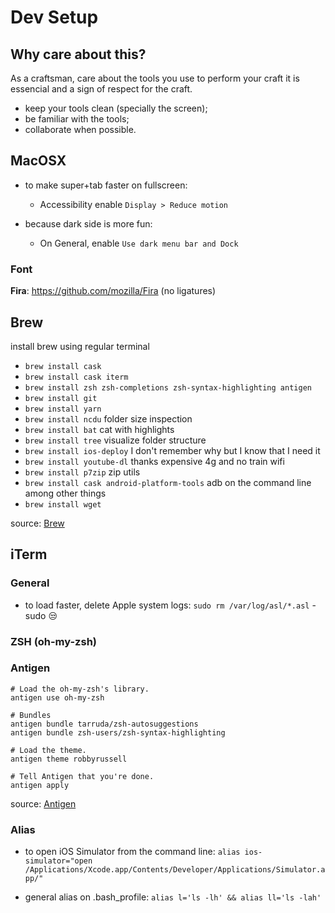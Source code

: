 # Dev Setup

## Why care about this?

As a craftsman, care about the tools you use to perform your craft it is essencial and a sign of respect for the craft.
- keep your tools clean (specially the screen);
- be familiar with the tools;
- collaborate when possible.

## MacOSX

+ to make super+tab faster on fullscreen:
  - Accessibility enable `Display > Reduce motion`

+ because dark side is more fun:
  - On General, enable `Use dark menu bar and Dock`

### Font

__Fira__: https://github.com/mozilla/Fira (no ligatures)

## Brew

install brew using regular terminal
- `brew install cask`
- `brew install cask iterm`
- `brew install zsh zsh-completions zsh-syntax-highlighting antigen`
- `brew install git`
- `brew install yarn`
- `brew install ncdu` folder size inspection
- `brew install bat` cat with highlights
- `brew install tree` visualize folder structure
- `brew install ios-deploy` I don't remember why but I know that I need it
- `brew install youtube-dl` thanks expensive 4g and no train wifi
- `brew install p7zip` zip utils
- `brew install cask android-platform-tools` adb on the command line among other things
- `brew install wget`

source: [Brew](https://brew.sh/)

## iTerm

### General

- to load faster, delete Apple system logs:
`sudo rm /var/log/asl/*.asl` - sudo :unamused:

### ZSH (oh-my-zsh)

### Antigen

```
# Load the oh-my-zsh's library.
antigen use oh-my-zsh

# Bundles
antigen bundle tarruda/zsh-autosuggestions
antigen bundle zsh-users/zsh-syntax-highlighting

# Load the theme.
antigen theme robbyrussell

# Tell Antigen that you're done.
antigen apply
```

source: [Antigen](https://github.com/zsh-users/antigen)

### Alias

- to open iOS Simulator from the command line:
`alias ios-simulator="open /Applications/Xcode.app/Contents/Developer/Applications/Simulator.app/"`

- general alias on .bash_profile:
`alias l='ls -lh' && alias ll='ls -lah'`
